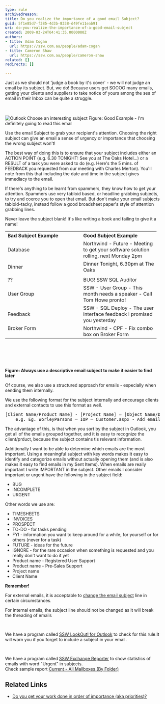 ```yaml
---
type: rule
archivedreason: 
title: Do you realize the importance of a good email Subject?
guid: 5f1e85d7-f385-4d3b-8338-d49fe11eab91
uri: do-you-realize-the-importance-of-a-good-email-subject
created: 2009-03-24T04:41:35.0000000Z
authors:
- title: Adam Cogan
  url: https://ssw.com.au/people/adam-cogan
- title: Cameron Shaw
  url: https://ssw.com.au/people/cameron-shaw
related: []
redirects: []

---
```



Just as we should not 'judge a book by it's cover' - we will not judge an email by its subject. But, we do! Because users get SOOOO many emails, getting your clients and suppliers to take notice of yours among the sea of email in their Inbox can be quite a struggle.

<br><excerpt class='endintro'></excerpt><br>
  <img src="/Communication/RulesToBetterEmail/PublishingImages/Outlook_ChooseAnInterestingSubject.gif" alt="Outlook Choose an interesting subject" class="ms-rteCustom-ImageArea" /> <span class="ms-rteCustom-FigureGood">Figure&#58;&#160;Good Example - I'm definitely going to read this email</span>
<p>Use the email Subject to grab your recipient's attention. Choosing the right subject can give an email a sense of urgency or importance that choosing the wrong subject won't!</p>
<p>The best way of doing this is to ensure that your subject includes either an ACTION POINT (e.g. 6.30 TONIGHT! See you at The Oaks Hotel...) or a RESULT of a task you were asked to do (e.g. Here's the 5 mins. of FEEDBACK you requested from our meeting with Charles Merton). You'll note from this that including the date and time in the subject gives immediacy to the email.</p>
<p>If there's anything to be learnt from spammers, they know how to get your attention. Spammers use very tabloid based, or headline grabbing subjects, to try and coerce you to open that email. But don't make your email subjects tabloid-tacky, instead follow a good broadsheet paper's style of attention grabbing lines. </p>
<p>Never leave the subject blank! It's like writing a book and failing to give it a name!</p>
<table class="clsSSWTable" style="width&#58;493px;height&#58;428px;">
    <tbody>
        <tr>
            <td width="50%"><strong>Bad Subject Example </strong></td>
            <td width="50%"><strong>Good Subject Example </strong></td>
        </tr>
        <tr>
            <td>Database </td>
            <td>Northwind - Future - Meeting to get your software solution rolling, next Monday 2pm </td>
        </tr>
        <tr>
            <td>Dinner </td>
            <td>Dinner Tonight, 6.30pm at The Oaks </td>
        </tr>
        <tr>
            <td> </td>
            <td> </td>
        </tr>
        <tr>
            <td>?? </td>
            <td>BUG! SSW SQL Auditor </td>
        </tr>
        <tr>
            <td>User Group </td>
            <td>SSW - User Group - This month needs a speaker - Call Tom Howe pronto! </td>
        </tr>
        <tr>
            <td>Feedback </td>
            <td>SSW - SQL Deploy - The user interface feedback I promised you yesterday </td>
        </tr>
        <tr>
            <td valign="top">Broker Form </td>
            <td valign="top">Northwind - CPF - Fix combo box on Broker Form </td>
        </tr>
    </tbody>
</table>
<p><strong>Figure&#58; Always use a descriptive email subject to make it easier to find later</strong></p>
<p>Of course, we also use a structured approach for emails - especially when sending them internally. </p>
<p>We use the following format for the subject internally and encourage clients and external contacts to use this format as well.</p>
<pre>[Client Name/Product Name] - [Project Name] – [Object Name/Description]<br>    e.g. Eg. WorleyParsons – IOP – Customer.aspx - Add email address validation</pre>
<p>The advantage of this, is that when you sort by the subject in Outlook, you get all of the emails grouped together, and it is easy to recognize the client/prduct, because the subject contains tis relevant information.</p>
<p>Additionally I want to be able to determine which emails are the most important. Using a meaningful subject with key words makes it easy to identify and categorize emails without actually opening them (and is also makes it easy to find emails in my Sent Items). When emails are really important I write IMPORTANT in the subject. Other emails I consider important or urgent have the following in the subject field&#58; </p>
<ul>
    <li>BUG </li>
    <li>INCOMPLETE </li>
    <li>URGENT </li>
</ul>
<p>Other words we use are&#58;</p>
<ul>
    <li>TIMESHEETS </li>
    <li>INVOICES </li>
    <li>PROSPECT </li>
    <li>TO-DO - for tasks pending </li>
    <li>FYI - information you want to keep around for a while, for yourself or for others (never for a task) </li>
    <li>FUTURE - ideas for the future </li>
    <li>IGNORE - for the rare occasion when something is requested and you really don't want to do it yet </li>
    <li>Product name - Registered User Support </li>
    <li>Product name - Pre-Sales Support </li>
    <li>Project name </li>
    <li>Client Name </li>
</ul>
<div class="ms-rteCustom-GreyBox">
<p><strong>Remember!</strong> </p>
<p>For external emails, it is acceptable to <a href="/Communication/RulesToBetterEmail/Pages/WhenToChangeEmailSubject.aspx" title="When to Change an Email Subject">change the email subject</a> line in certain circumstances.</p>
<p>For internal emails, the subject line should not be changed as it will break the threading of emails</p>
</div>
<br>
<p class="ms-rteCustom-YellowBorderBox">We have a program called <a href="http&#58;//www.ssw.com.au/ssw/LookOut/">SSW LookOut! for Outlook</a> to check for this rule.It will warn you if you forget to include a subject in your email.</p>
<br>
<p class="ms-rteCustom-YellowBorderBox">We have a program called <a href="http&#58;//www.ssw.com.au/ssw/ExchangeReporter/">SSW Exchange Reporter</a> to show statistics of emails with word &quot;Urgent&quot; in subjects.<br>
Check sample report <a href="http&#58;//www.ssw.com.au/ssw/exchangereporter/ReportSamples.aspx#CurrentFolder">Current - All Mailboxes (By Folder)</a></p>
<h2>Related Links</h2>
<ul>
<li><a href="/Management/Rules-to-Better-Software-Consultants-Working-in-a-Team/Pages/Do-you-get-your-work-done-in-order-of-importance.aspx">Do you get your work done in order of importance (aka priorities)?</a></li>
</ul>



